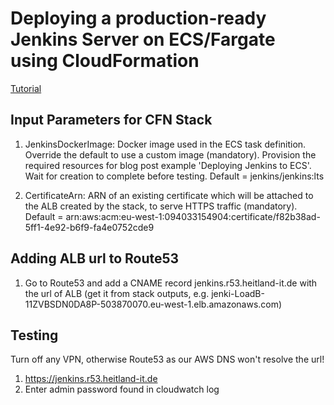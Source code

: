 # Deploying a production-ready Jenkins Server on ECS/Fargate using CloudFormation

[Tutorial](https://tomgregory.com/deploy-jenkins-into-aws-ecs/)

## Input Parameters for CFN Stack
1. JenkinsDockerImage: Docker image used in the ECS task definition. Override the default to use a custom image (mandatory). Provision the required resources for blog post example 'Deploying Jenkins to ECS'. Wait for creation to complete before testing. Default = jenkins/jenkins:lts

2. CertificateArn: ARN of an existing certificate which will be attached to the ALB created by the stack, to serve HTTPS traffic (mandatory). Default = arn:aws:acm:eu-west-1:094033154904:certificate/f82b38ad-5ff1-4e92-b6f9-fa4e0752cde9

## Adding ALB url to Route53
1. Go to Route53 and add a CNAME record jenkins.r53.heitland-it.de with the url of ALB (get it from stack outputs, e.g. jenki-LoadB-11ZVBSDN0DA8P-503870070.eu-west-1.elb.amazonaws.com)

## Testing
Turn off any VPN, otherwise Route53 as our AWS DNS won't resolve the url!

1. https://jenkins.r53.heitland-it.de  
2. Enter admin password found in cloudwatch log
